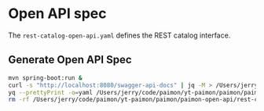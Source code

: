 <!--
  - Licensed to the Apache Software Foundation (ASF) under one
  - or more contributor license agreements.  See the NOTICE file
  - distributed with this work for additional information
  - regarding copyright ownership.  The ASF licenses this file
  - to you under the Apache License, Version 2.0 (the
  - "License"); you may not use this file except in compliance
  - with the License.  You may obtain a copy of the License at
  -
  -   http://www.apache.org/licenses/LICENSE-2.0
  -
  - Unless required by applicable law or agreed to in writing,
  - software distributed under the License is distributed on an
  - "AS IS" BASIS, WITHOUT WARRANTIES OR CONDITIONS OF ANY
  - KIND, either express or implied.  See the License for the
  - specific language governing permissions and limitations
  - under the License.
  -->

# Open API spec

The `rest-catalog-open-api.yaml` defines the REST catalog interface.

## Generate Open API Spec
```sh
mvn spring-boot:run &
curl -s "http://localhost:8080/swagger-api-docs" | jq -M > /Users/jerry/code/paimon/yt-paimon/paimon/paimon-open-api/rest-catalog-open-api.json
yq --prettyPrint -o=yaml /Users/jerry/code/paimon/yt-paimon/paimon/paimon-open-api/rest-catalog-open-api.json > /Users/jerry/code/paimon/yt-paimon/paimon/paimon-open-api/rest-catalog-open-api.yaml
rm -rf /Users/jerry/code/paimon/yt-paimon/paimon/paimon-open-api/rest-catalog-open-api.json
```